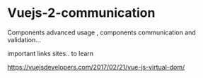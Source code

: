 # Vuejs-2-communication
Components advanced usage , components communication and validation...

important links sites.. to learn 

https://vuejsdevelopers.com/2017/02/21/vue-js-virtual-dom/
